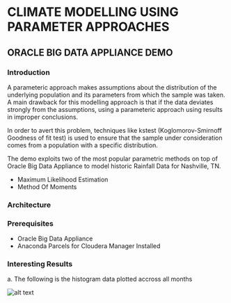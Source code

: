 # CLIMATE MODELLING USING PARAMETER APPROACHES 

## ORACLE BIG DATA APPLIANCE DEMO

### Introduction

A parameteric approach makes assumptions about the distribution of the underlying population and its parameters from which the sample was taken. A main drawback for this modelling approach is that if the data deviates strongly from the assumptions, using a parameteric approach using results in improper conclusions.

In order to avert this problem, techniques like kstest (Koglomorov-Smirnoff Goodness of fit test) is used to ensure that the sample under consideration comes from a population with a specific distribution.

The demo exploits two of the most popular parametric methods on top of Oracle Big Data Appliance to model historic Rainfall Data for Nashville, TN.

* Maximum Likelihood Estimation
* Method Of Moments

### Architecture

### Prerequisites

* Oracle Big Data Appliance
* Anaconda Parcels for Cloudera Manager Installed


### Interesting Results

a. The following is the histogram data plotted accross all months

![alt text](https://plot.ly/~kpadmana/838/jan-feb-mar-apr-may-jun-jul-aug-sep-oct-nov-dec)


